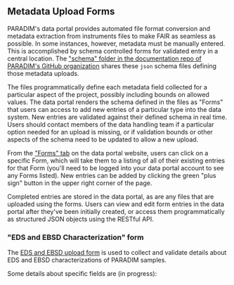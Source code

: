 ## Metadata Upload Forms

PARADIM's data portal provides automated file format conversion and metadata extraction from instruments files to make FAIR as seamless as possible.  In some instances, however, metadata must be manually entered. This is accomplished by schema controlled forms for validated entry in a central location. The ["schema" folder in the documentation repo of PARADIM's GitHub organization](https://github.com/paradimdata/documentation/tree/main/form%20schemas) shares these `json` schema files defining those metadata uploads.

The files programmatically define each metadata field collected for a particular aspect of the project, possibly including bounds on allowed values. The data portal renders the schema defined in the files as "Forms" that users can access to add new entries of a particular type into the data system. New entries are validated against their defined schema in real time. Users should contact members of the data handling team if a particular option needed for an upload is missing, or if validation bounds or other aspects of the schema need to be updated to allow a new upload.

From the ["Forms" tab](https://portal.data.paradim.org/#forms) on the data portal website, users can click on a specific Form, which will take them to a listing of all of their existing entries for that Form (you'll need to be logged into your data portal account to see any Forms listed). New entries can be added by clicking the green "plus sign" button in the upper right corner of the page.

Completed entries are stored in the data portal, as are any files that are uploaded using the forms. Users can view and edit form entries in the data portal after they've been initially created, or access them programmatically as structured JSON objects using the RESTful API.

### "EDS and EBSD Characterization" form

The [EDS and EBSD upload form](https://portal.data.paradim.org/#form/663e6d21b18fa1c426e939ab) is used to collect and validate details about EDS and EBSD characterizations of PARADIM samples.

Some details about specific fields are (in progress):
